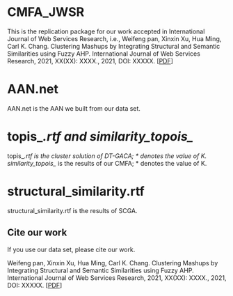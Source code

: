 # CMFA_JWSR
This is the replication package for our work accepted in International Journal of Web Services Research, i.e., Weifeng pan, Xinxin Xu, Hua Ming, Carl K. Chang. Clustering Mashups by Integrating Structural and Semantic Similarities using Fuzzy AHP. International Journal of Web Services Research, 2021, XX(XX): XXXX., 2021, DOI: XXXXX. [[PDF](https://ieeexplore.ieee.org/document/8862895)]

# AAN.net
AAN.net is the AAN we built from our data set.

# topis_*.rtf and similarity_topois_*
topis_*.rtf is the cluster solution of DT-GACA; * denotes the value of K. similarity_topois_* is the results of our CMFA; * denotes the value of K.

# structural_similarity.rtf
structural_similarity.rtf is the results of SCGA.
   
## Cite our work
If you use our data set, please cite our work.

Weifeng pan, Xinxin Xu, Hua Ming, Carl K. Chang. Clustering Mashups by Integrating Structural and Semantic Similarities using Fuzzy AHP. International Journal of Web Services Research, 2021, XX(XX): XXXX., 2021, DOI: XXXXX. [[PDF](https://ieeexplore.ieee.org/document/8862895)]
